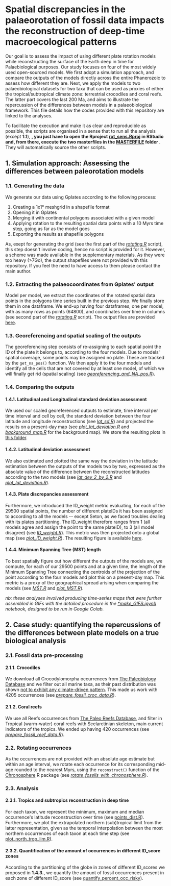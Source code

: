 # Spatial discrepancies in the palaeorotation of fossil data impacts the reconstruction of deep-time macroecological patterns

Our goal is to assess the impact of using different plate rotation models while reconstructing the surface of the Earth deep in time for Palaebiological purposes. Our study focuses on four of the most widely used open-sourced models. We first adopt a simulation approach, and compare the outputs of the models directly across the entire Phanerozoic to assess how different they are. Next, we apply the models to two palaeobiological datasets for two taxa that can be used as proxies of either the tropical/subtropical climate zone: terrestrial crocodiles and coral reefs. The latter part covers the last 200 Ma, and aims to illustrate the repercussion of the differences between models in a palaeobiological framework. This file details how the codes provided with this repository are linked to the analyses.

To facilitate the execution and make it as clear and reproducible as possible, the scripts are organised in a sense that to run all the analysis (except <strong>1.1</strong>), <strong>, you just have to open the Rproject [rot_sens.Rproj](https://github.com/Buffan3369/rotation_sensitivity/blob/main/rot_sens.Rproj) in RStudio and, from there, execute the two masterfiles in the [MASTERFILE](https://github.com/Buffan3369/rotation_sensitivity/tree/main/scripts/MASTERFILES) folder </strong>. They will automatically source the other scripts.

## 1. Simulation approach: Assessing the differences between paleorotation models

### 1.1. Generating the data

We generate our data using Gplates according to the following process:

<ol>
  <li> Creating a 1x1° meshgrid in a shapefile format
  <li> Opening it in Gplates
  <li> Merging it with continental polygons associated with a given model
  <li> Applying rotation to the resulting spatial data points with a 10 Myrs time step, going as far as the model goes
  <li> Exporting the results as shapefile polygons
</ol>

As, exept for generating the grid (see the first part of the [*rotating.R*](https://github.com/Buffan3369/rotation_sensitivity/blob/main/scripts/data_analysis/rotating.R) script), this step doesn't involve coding, hence no script is provided for it. However, a scheme was made available in the supplementary materials. As they were too heavy (>7Go), the output shapefiles were not provided with this repository. If you feel the need to have access to them please contact the main author.


### 1.2. Extracting the palaeocoordinates from Gplates' output

Model per model, we extract the coordinates of the rotated spatial data points in the polygons time series built in the previous step. We finally store them in one dataframe. We end-up having four dataframes, one per model, with as many rows as points (64800), and coordinates over time in columns (see second part of the [*rotating.R*](https://github.com/Buffan3369/rotation_sensitivity/blob/main/scripts/data_analysis/rotating.R) script).
The output files are provided [here](https://github.com/Buffan3369/rotation_sensitivity/tree/main/data/extracted_paleocoordinates).


### 1.3. Georeferencing and spatial scaling of the outputs

The georeferencing step consists of re-assigning to each spatial point the ID of the plate it belongs to, according to the four models. Due to models' spatial coverage, some points may be assigned no plate. These are tracked by the `get_na_pos()` function. We then apply it to the four models and identify all the cells that are not covered by at least one model, of which we will finally get rid (spatial scaling) (see [*georeferencing_and_NA_pos.R*](https://github.com/Buffan3369/rotation_sensitivity/blob/main/scripts/data_analysis/georeferencing_and_NA_pos.R)). 


### 1.4. Comparing the outputs

#### 1.4.1. Latitudinal and Longitudinal standard deviation assessment

We used our scaled georeferenced outputs to estimate, time interval per time interval and cell by cell, the standard deviation between the four latitude and longitude reconstructions (see [*lat_sd.R*](https://github.com/Buffan3369/rotation_sensitivity/blob/main/scripts/data_analysis/lat_sd.R)) and projected the results on a present-day map (see [*plot_lat_deviation.R*](https://github.com/Buffan3369/rotation_sensitivity/blob/main/scripts/visualisation/plot_lat_deviation.R) and [*background_map.R*](https://github.com/Buffan3369/rotation_sensitivity/blob/main/scripts/visualisation/background_map.R) for the background map). We store the resulting plots in [this folder](https://github.com/Buffan3369/rotation_sensitivity/tree/main/figures/standard_deviation).

#### 1.4.2. Latitudinal deviation assessment

We also estimated and plotted the same way the deviation in the latitude estimation between the outputs of the models two by two, expressed as the absolute value of the difference between the reconstructed latitudes according to the two models (see [*lat_dev_2_by_2.R*](https://github.com/Buffan3369/rotation_sensitivity/blob/main/scripts/data_analysis/lat_dev_2_by_2.R) and [*plot_lat_deviation.R*](https://github.com/Buffan3369/rotation_sensitivity/blob/main/scripts/visualisation/plot_lat_deviation.R)).

#### 1.4.3. Plate discrepancies assessment

Furthermore, we introduced the ID_weight metric evaluating, for each of the 29500 spatial points, the number of different plateIDs it has been assigned to according to all the models -- except Seton, as we faced troubles dealing with its plates partitioning. The ID_weight therefore ranges from 1 (all models agree and assign the point to the same plateID), to 3 (all model disagree) (see [*ID_weight.R*](https://github.com/Buffan3369/rotation_sensitivity/blob/main/scripts/data_analysis/ID_weight.R)). This metric was then projected onto a global map (see [*plot_ID_weight.R*](https://github.com/Buffan3369/rotation_sensitivity/blob/main/scripts/visualisation/plot_ID_weight.R)).
The resulting figure is available [here](https://github.com/Buffan3369/rotation_sensitivity/blob/main/figures/PlateID_discrepancies.png).

#### 1.4.4. Minimum Spanning Tree (MST) length

To best spatially figure out how different the outputs of the models are, we compute, for each of our 29500 points and at a given time, the length of the Minimum Spanning Tree connecting the centroids of the projection of the point according to the four models and plot this on a present-day map. This metric is a proxy of the geographical spread arising when comparing the models (see [*MST.R*](https://github.com/Buffan3369/rotation_sensitivity/blob/main/scripts/data_analysis/MST.R) and [*plot_MST.R*](https://github.com/Buffan3369/rotation_sensitivity/blob/main/scripts/visualisation/plot_MST.R)).


*nb: these analyses involved producing time-series maps that were further assembled in GIFs with the detailed procedure in the [*make_GIFS.ipynb](https://github.com/Buffan3369/rotation_sensitivity/blob/main/scripts/make_GIFs.ipynb) notebook, designed to be run in Google Colab.*


## 2. Case study: quantifying the repercussions of the differences between plate models on a true biological analysis

### 2.1. Fossil data pre-processing
#### 2.1.1. Crocodiles

We download all Crocodylomorpha occurrences from [The Paleobiology Database](https://paleobiodb.org/#/) and we filter out all marine taxa, as their past distribution was shown [not to exhibit any climate-driven pattern](https://www.nature.com/articles/ncomms9438). This made us work with 4205 occurrences (see [*prepare_fossil_croc_data.R*](https://github.com/Buffan3369/rotation_sensitivity/blob/main/scripts/data_analysis/prepare_fossil_croc_data.R)).

#### 2.1.2. Coral reefs

We use all Reefs occurrences from [The Paleo Reefs Database](https://www.paleo-reefs.pal.uni-erlangen.de/), and filter in Tropical (warm-water) coral reefs with Scelarctinian skeleton, main current indicators of the tropics. We ended up having 420 occurrences (see [*prepare_fossil_reef_data.R*](https://github.com/Buffan3369/rotation_sensitivity/blob/main/scripts/data_analysis/prepare_fossil_reef_data.R)).

### 2.2. Rotating occurrences 

As the occurrences are not provided with an absolute age estimate but within an age interval, we rotate each occurrence for its corresponding mid-age rounded to the nearest Myrs, using the `reconstruct()` function of the [Chronosphere](https://cran.r-project.org/web/packages/chronosphere/index.html) R package (see [*rotate_fossils_with_chronosphere.R*](https://github.com/Buffan3369/rotation_sensitivity/blob/main/scripts/data_analysis/rotate_fossils_with_chronosphere.R)).

### 2.3. Analysis
#### 2.3.1. Tropics and subtropics reconstruction in deep time

For each taxon, we represent the minimum, maximum and median occurrence's latitude reconstruction over time (see [points_dist.R](https://github.com/Buffan3369/rotation_sensitivity/blob/main/scripts/visualisation/points_dist.R)). Furthermore, we plot the extrapolated northern (sub)tropical limit from the latter representation, given as the temporal interpolation between the most northern occurrences of each taxon at each time step (see [plot_north_trop_lim.R](https://github.com/Buffan3369/rotation_sensitivity/blob/main/scripts/visualisation/plot_north_trop_lim.R)).

#### 2.3.2. Quantification of the amount of occurrences in different ID_score zones

According to the partitioning of the globe in zones of different ID_scores we proposed in <strong>1.4.3.</strong>, we quantify the amount of fossil occurrences present in each zone of different ID_score (see [quantify_percent_occ_risky](https://github.com/Buffan3369/rotation_sensitivity/blob/main/scripts/data_analysis/quantify_percent_occ_risky.R)).

